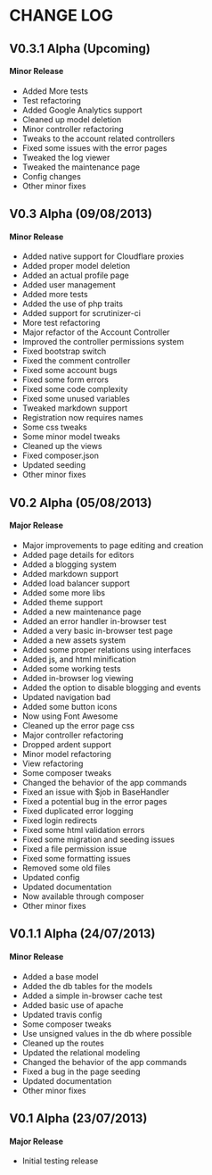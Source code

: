 CHANGE LOG
==========


## V0.3.1 Alpha (Upcoming)
#### Minor Release

* Added More tests
* Test refactoring
* Added Google Analytics support
* Cleaned up model deletion
* Minor controller refactoring
* Tweaks to the account related controllers
* Fixed some issues with the error pages
* Tweaked the log viewer
* Tweaked the maintenance page
* Config changes
* Other minor fixes


## V0.3 Alpha (09/08/2013)
#### Minor Release

* Added native support for Cloudflare proxies
* Added proper model deletion
* Added an actual profile page
* Added user management
* Added more tests
* Added the use of php traits
* Added support for scrutinizer-ci
* More test refactoring
* Major refactor of the Account Controller
* Improved the controller permissions system
* Fixed bootstrap switch
* Fixed the comment controller
* Fixed some account bugs
* Fixed some form errors
* Fixed some code complexity
* Fixed some unused variables
* Tweaked markdown support
* Registration now requires names
* Some css tweaks
* Some minor model tweaks
* Cleaned up the views
* Fixed composer.json
* Updated seeding
* Other minor fixes


## V0.2 Alpha (05/08/2013)
#### Major Release

* Major improvements to page editing and creation
* Added page details for editors
* Added a blogging system
* Added markdown support
* Added load balancer support
* Added some more libs
* Added theme support
* Added a new maintenance page
* Added an error handler in-browser test
* Added a very basic in-browser test page
* Added a new assets system
* Added some proper relations using interfaces
* Added js, and html minification
* Added some working tests
* Added in-browser log viewing
* Added the option to disable blogging and events
* Updated navigation bad
* Added some button icons
* Now using Font Awesome
* Cleaned up the error page css
* Major controller refactoring
* Dropped ardent support
* Minor model refactoring
* View refactoring
* Some composer tweaks
* Changed the behavior of the app commands
* Fixed an issue with $job in BaseHandler
* Fixed a potential bug in the error pages
* Fixed duplicated error logging
* Fixed login redirects
* Fixed some html validation errors
* Fixed some migration and seeding issues
* Fixed a file permission issue
* Fixed some formatting issues
* Removed some old files
* Updated config
* Updated documentation
* Now available through composer
* Other minor fixes


## V0.1.1 Alpha (24/07/2013)
#### Minor Release

* Added a base model
* Added the db tables for the models
* Added a simple in-browser cache test
* Added basic use of apache 
* Updated travis config
* Some composer tweaks
* Use unsigned values in the db where possible
* Cleaned up the routes
* Updated the relational modeling
* Changed the behavior of the app commands
* Fixed a bug in the page seeding
* Updated documentation
* Other minor fixes


## V0.1 Alpha (23/07/2013)
#### Major Release

* Initial testing release
